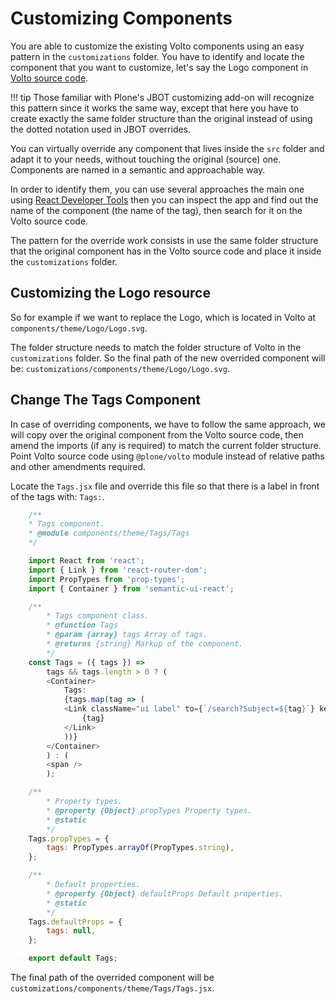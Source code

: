 # Customizing Components

You are able to customize the existing Volto components using an easy pattern
in the `customizations` folder. You have to identify and locate the component
that you want to customize, let's say the Logo component in [Volto source
code](https://github.com/plone/volto/tree/master/src).

!!! tip
    Those familiar with Plone's JBOT customizing add-on will recognize this
    pattern since it works the same way, except that here you have to create
    exactly the same folder structure than the original instead of using the dotted notation used in JBOT overrides.

You can virtually override any component that lives inside the `src` folder and
adapt it to your needs, without touching the original (source) one.
Components are named in a semantic and approachable way.

In order to identify them, you can use several approaches the main one using
[React Developer
Tools](https://chrome.google.com/webstore/detail/react-developer-tools/fmkadmapgofadopljbjfkapdkoienihi?hl=en)
then you can inspect the app and find out the name of the component (the name
of the tag), then search for it on the Volto source code.

The pattern for the override work consists in use the same folder structure that
the original component has in the Volto source code and place it inside the
`customizations` folder.

## Customizing the Logo resource

So for example if we want to replace the Logo, which is located in
Volto at `components/theme/Logo/Logo.svg`.

The folder structure needs to match the folder structure of Volto in the
`customizations` folder. So the final path of the new overrided component will
be: `customizations/components/theme/Logo/Logo.svg`.

## Change The Tags Component

In case of overriding components, we have to follow the same approach, we will
copy over the original component from the Volto source code, then amend the
imports (if any is required) to match the current folder structure. Point Volto
source code using `@plone/volto` module instead of relative paths and other
amendments required.

Locate the `Tags.jsx` file and override this file so that there is a label in front of the tags with: `Tags:`.

```js
    /**
    * Tags component.
    * @module components/theme/Tags/Tags
    */

    import React from 'react';
    import { Link } from 'react-router-dom';
    import PropTypes from 'prop-types';
    import { Container } from 'semantic-ui-react';

    /**
        * Tags component class.
        * @function Tags
        * @param {array} tags Array of tags.
        * @returns {string} Markup of the component.
        */
    const Tags = ({ tags }) =>
        tags && tags.length > 0 ? (
        <Container>
            Tags:
            {tags.map(tag => (
            <Link className="ui label" to={`/search?Subject=${tag}`} key={tag}>
                {tag}
            </Link>
            ))}
        </Container>
        ) : (
        <span />
        );

    /**
        * Property types.
        * @property {Object} propTypes Property types.
        * @static
        */
    Tags.propTypes = {
        tags: PropTypes.arrayOf(PropTypes.string),
    };

    /**
        * Default properties.
        * @property {Object} defaultProps Default properties.
        * @static
        */
    Tags.defaultProps = {
        tags: null,
    };

    export default Tags;
```

The final path of the overrided component will be
`customizations/components/theme/Tags/Tags.jsx`.

